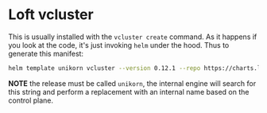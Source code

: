 # Loft vcluster

This is usually installed with the `vcluster create` command.
As it happens if you look at the code, it's just invoking `helm` under the hood.
Thus to generate this manifest:

```sh
helm template unikorn vcluster --version 0.12.1 --repo https://charts.loft.sh --set service.type=LoadBalancer > manifest.yaml
```

**NOTE** the release must be called `unikorn`, the internal engine will search for this string and perform a replacement with an internal name based on the control plane.
